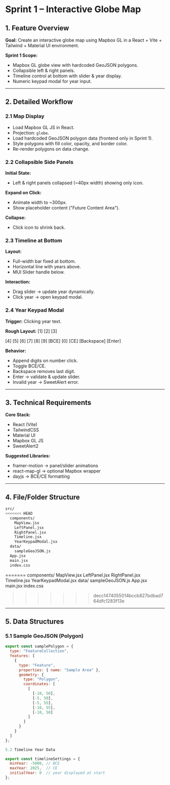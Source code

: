 # Sprint 1 – Interactive Globe Map

## 1. Feature Overview

**Goal:** Create an interactive globe map using Mapbox GL in a React + Vite + Tailwind + Material UI environment.

**Sprint 1 Scope:**

- Mapbox GL globe view with hardcoded GeoJSON polygons.
- Collapsible left & right panels.
- Timeline control at bottom with slider & year display.
- Numeric keypad modal for year input.

---

## 2. Detailed Workflow

### 2.1 Map Display

- Load Mapbox GL JS in React.
- Projection: `globe`.
- Load hardcoded GeoJSON polygon data (frontend only in Sprint 1).
- Style polygons with fill color, opacity, and border color.
- Re-render polygons on data change.

### 2.2 Collapsible Side Panels

**Initial State:**

- Left & right panels collapsed (~40px width) showing only icon.

**Expand on Click:**

- Animate width to ~300px.
- Show placeholder content ("Future Content Area").

**Collapse:**

- Click icon to shrink back.

### 2.3 Timeline at Bottom

**Layout:**

- Full-width bar fixed at bottom.
- Horizontal line with years above.
- MUI Slider handle below.

**Interaction:**

- Drag slider → update year dynamically.
- Click year → open keypad modal.

### 2.4 Year Keypad Modal

**Trigger:** Clicking year text.

**Rough Layout:**
[1] [2] [3]

[4] [5] [6]
[7] [8] [9]
[BCE] [0] [CE]
[Backspace] [Enter]

**Behavior:**

- Append digits on number click.
- Toggle BCE/CE.
- Backspace removes last digit.
- Enter → validate & update slider.
- Invalid year → SweetAlert error.

---

## 3. Technical Requirements

**Core Stack:**

- React (Vite)
- TailwindCSS
- Material UI
- Mapbox GL JS
- SweetAlert2

**Suggested Libraries:**

- framer-motion → panel/slider animations
- react-map-gl → optional Mapbox wrapper
- dayjs → BCE/CE formatting

---

## 4. File/Folder Structure

```bash
src/
<<<<<<< HEAD
  components/
    MapView.jsx
    LeftPanel.jsx
    RightPanel.jsx
    Timeline.jsx
    YearKeypadModal.jsx
  data/
    sampleGeoJSON.js
  App.jsx
  main.jsx
  index.css
```

=======
components/
MapView.jsx
LeftPanel.jsx
RightPanel.jsx
Timeline.jsx
YearKeypadModal.jsx
data/
sampleGeoJSON.js
App.jsx
main.jsx
index.css

> > > > > > > decc1474055014bccb827bdbad764dfc1283f13e

---

## 5. Data Structures

### 5.1 Sample GeoJSON (Polygon)

```js
export const samplePolygon = {
  type: "FeatureCollection",
  features: [
    {
      type: "Feature",
      properties: { name: "Sample Area" },
      geometry: {
        type: "Polygon",
        coordinates: [
          [
            [-10, 50],
            [-5, 50],
            [-5, 55],
            [-10, 55],
            [-10, 50]
          ]
        ]
      }
    }
  ]
};

5.2 Timeline Year Data

export const timelineSettings = {
  minYear: -5000, // BCE
  maxYear: 2025,  // CE
  initialYear: 0  // year displayed at start
};
```
